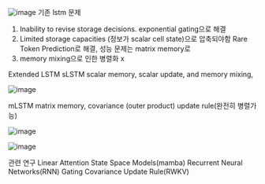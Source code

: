 ![image](https://github.com/jinuk0211/xlstm-implementation/assets/150532431/aae98134-b4e1-408d-a646-0e62548b1be2)
기존 lstm 문제
1. Inability to revise storage decisions.
exponential gating으로 해결
2. Limited storage capacities (정보가 scalar cell state)으로 압축되야함
Rare Token Prediction로 해결, 성능 문제는 matrix memory로
3. memory mixing으로 인한 병렬화 x

Extended LSTM
sLSTM 
scalar memory,  scalar update, and memory mixing, 

![image](https://github.com/jinuk0211/xlstm-implementation/assets/150532431/e67d7718-4fdd-4b76-af53-1c272ebe54e1)

mLSTM
matrix memory, covariance (outer product) update rule(완전히 병렬가능) 

![image](https://github.com/jinuk0211/xlstm-implementation/assets/150532431/eaaa5791-9d6f-4fa1-9d8b-c43625dbd605)

![image](https://github.com/jinuk0211/xlstm-implementation/assets/150532431/823da186-ba03-46ac-9610-f6f5f788f522)

관련 연구
Linear Attention
State Space Models(mamba)
Recurrent Neural Networks(RNN)
Gating
Covariance Update Rule(RWKV)
